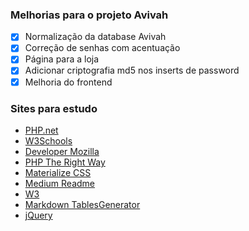 ### Melhorias para o projeto Avivah

- [X] Normalização da database Avivah
- [X] Correção de senhas com acentuação
- [X] Página para a loja
- [X] Adicionar criptografia md5 nos inserts de password
- [X] Melhoria do frontend

### Sites para estudo

- [PHP.net](https://www.php.net/manual/pt_BR/)
- [W3Schools](https://www.w3schools.com/)
- [Developer Mozilla](https://developer.mozilla.org/pt-BR/)
- [PHP The Right Way](https://phptherightway.com/)
- [Materialize CSS](https://materializecss.com/)
- [Medium Readme](https://medium.com/@raullesteves/github-como-fazer-um-readme-md-bonit%C3%A3o-c85c8f154f8)
- [W3](https://www.w3.org/)
- [Markdown TablesGenerator](https://www.tablesgenerator.com/markdown_tables)
- [jQuery](https://learn.jquery.com/)
